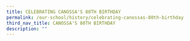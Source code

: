 ```yaml
---
title: CELEBRATING CANOSSA'S 80TH BIRTHDAY
permalink: /our-school/history/celebrating-canossas-80th-birthday
third_nav_title: CANOSSA'S 80TH BIRTHDAY
description: ""
---
```



